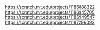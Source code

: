 https://scratch.mit.edu/projects/1186888322
https://scratch.mit.edu/projects/1186945705
https://scratch.mit.edu/projects/1186949547
https://scratch.mit.edu/projects/1187296093
